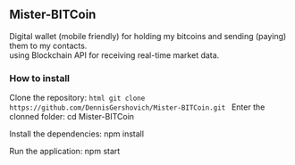 ## Mister-BITCoin
Digital wallet (mobile friendly) for holding my bitcoins and sending (paying) them to my contacts.<br />
using Blockchain API for receiving real-time market data.

### How to install
Clone the repository:
``html
git clone https://github.com/DennisGershovich/Mister-BITCoin.git
``
Enter the clonned folder:
cd Mister-BITCoin

Install the dependencies:
npm install

Run the application:
npm start
